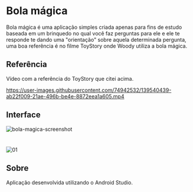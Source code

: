 # Bola mágica

Bola mágica é uma aplicação simples criada apenas para fins de estudo baseada em um brinquedo no qual você faz perguntas para ele e ele te responde te dando uma "orientação" sobre aquela determinada pergunta, uma boa referência é no filme ToyStory onde Woody utiliza a bola mágica.

## Referência

Vídeo com a referência do ToyStory que citei acima.

https://user-images.githubusercontent.com/74942532/139540439-ab22f009-21ae-496b-be4e-8872eea1a605.mp4

## Interface

![bola-magica-screenshot](https://user-images.githubusercontent.com/74942532/138538129-72feb1da-ec62-45fd-9f10-e897ad18085c.png)
#
![01](https://user-images.githubusercontent.com/74942532/139543289-c41850f3-6ae5-4b3f-bb67-69ee52dfdb58.png)

## Sobre

Aplicação desenvolvida utilizando o Android Studio.
